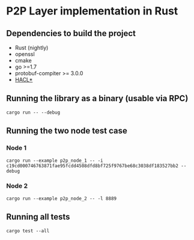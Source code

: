 # P2P Layer implementation in Rust

## Dependencies to build the project
* Rust (nightly)
* openssl
* cmake
* go >=1.7
* protobuf-compiter >= 3.0.0
* [HACL*](https://github.com/mitls/hacl-c)

## Running the library as a binary (usable via RPC)
`cargo run -- --debug`

## Running the two node test case

### Node 1
`cargo run --example p2p_node_1 -- -i c19cd000746763871fae95fcdd4508dfd8bf725f9767be68c3038df183527bb2 --debug`

### Node 2
`cargo run --example p2p_node_2 -- -l 8889`

## Running all tests
`cargo test --all`